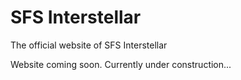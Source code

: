 # SFS Interstellar
The official website of SFS Interstellar

Website coming soon. Currently under construction...
